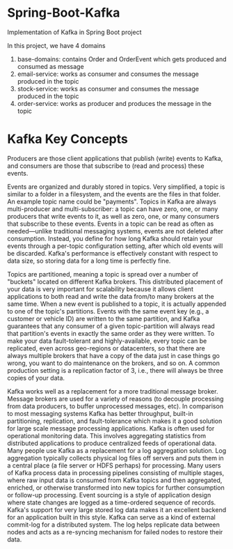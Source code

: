 # Spring-Boot-Kafka
Implementation of Kafka in Spring Boot project

In this project, we have 4 domains
1. base-domains: contains Order and OrderEvent which gets produced and consumed as message
2. email-service: works as consumer and consumes the message produced in the topic
3. stock-service: works as consumer and consumes the message produced in the topic
4. order-service: works as producer and produces the message in the topic

Kafka Key Concepts
===================

Producers are those client applications that publish (write) events to Kafka, and consumers are those that subscribe to (read and process) these events.

Events are organized and durably stored in topics. Very simplified, a topic is similar to a folder in a filesystem, and the events are the files in that folder. An example topic name could be "payments". Topics in Kafka are always multi-producer and multi-subscriber: a topic can have zero, one, or many producers that write events to it, as well as zero, one, or many consumers that subscribe to these events. Events in a topic can be read as often as needed—unlike traditional messaging systems, events are not deleted after consumption. Instead, you define for how long Kafka should retain your events through a per-topic configuration setting, after which old events will be discarded. Kafka's performance is effectively constant with respect to data size, so storing data for a long time is perfectly fine. 

Topics are partitioned, meaning a topic is spread over a number of "buckets" located on different Kafka brokers. This distributed placement of your data is very important for scalability because it allows client applications to both read and write the data from/to many brokers at the same time. When a new event is published to a topic, it is actually appended to one of the topic's partitions. Events with the same event key (e.g., a customer or vehicle ID) are written to the same partition, and Kafka guarantees that any consumer of a given topic-partition will always read that partition's events in exactly the same order as they were written.
To make your data fault-tolerant and highly-available, every topic can be replicated, even across geo-regions or datacenters, so that there are always multiple brokers that have a copy of the data just in case things go wrong, you want to do maintenance on the brokers, and so on. A common production setting is a replication factor of 3, i.e., there will always be three copies of your data.

Kafka works well as a replacement for a more traditional message broker. Message brokers are used for a variety of reasons (to decouple processing from data producers, to buffer unprocessed messages, etc). In comparison to most messaging systems Kafka has better throughput, built-in partitioning, replication, and fault-tolerance which makes it a good solution for large scale message processing applications.
Kafka is often used for operational monitoring data. This involves aggregating statistics from distributed applications to produce centralized feeds of operational data.
Many people use Kafka as a replacement for a log aggregation solution. Log aggregation typically collects physical log files off servers and puts them in a central place (a file server or HDFS perhaps) for processing.
Many users of Kafka process data in processing pipelines consisting of multiple stages, where raw input data is consumed from Kafka topics and then aggregated, enriched, or otherwise transformed into new topics for further consumption or follow-up processing.
Event sourcing is a style of application design where state changes are logged as a time-ordered sequence of records. Kafka's support for very large stored log data makes it an excellent backend for an application built in this style.
Kafka can serve as a kind of external commit-log for a distributed system. The log helps replicate data between nodes and acts as a re-syncing mechanism for failed nodes to restore their data.
